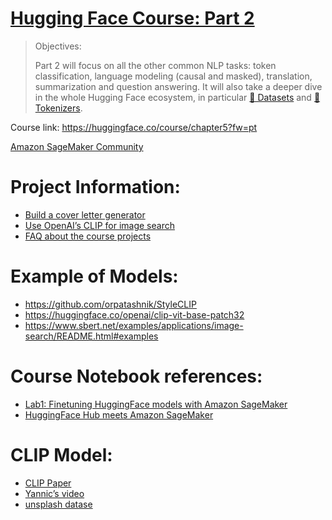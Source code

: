 #  [Hugging Face Course: Part 2](https://hf.co/course)



> Objectives: 
>
> Part 2 will focus on all the other common NLP tasks: token classification, language modeling (causal and masked), translation, summarization and question answering. It will also take a deeper dive in the whole Hugging Face ecosystem, in particular [🤗 Datasets](https://github.com/huggingface/datasets) and [🤗 Tokenizers](https://github.com/huggingface/tokenizers).



Course link: https://huggingface.co/course/chapter5?fw=pt

[Amazon SageMaker Community](https://huggingface.co/amazon-sagemaker-community)



# Project Information:



- [Build a cover letter generator](https://discuss.huggingface.co/t/build-a-cover-letter-generator/11721)
- [Use OpenAI’s CLIP for image search](https://discuss.huggingface.co/t/use-openais-clip-for-image-search/11577)
- [FAQ about the course projects](https://discuss.huggingface.co/t/faq-about-the-course-projects/11689)



# Example of Models:

- https://github.com/orpatashnik/StyleCLIP
- https://huggingface.co/openai/clip-vit-base-patch32
- https://www.sbert.net/examples/applications/image-search/README.html#examples



# Course Notebook references:

- [Lab1: Finetuning HuggingFace models with Amazon SageMaker](https://github.com/philschmid/huggingface-sagemaker-workshop-series/blob/main/workshop_1_getting_started_with_amazon_sagemaker/lab_1_default_training.ipynb) 
- [HuggingFace Hub meets Amazon SageMaker](https://github.com/huggingface/notebooks/blob/master/sagemaker/14_train_and_push_to_hub/sagemaker-notebook.ipynb)

# CLIP Model:

- [CLIP Paper](https://arxiv.org/abs/2103.00020)
- [Yannic’s video](https://www.youtube.com/watch?v=T9XSU0pKX2E) 
- [unsplash datase](https://unsplash.com/data)

